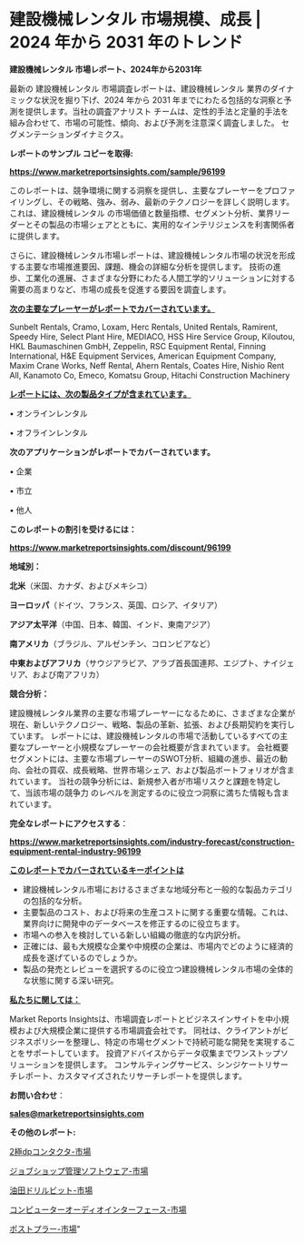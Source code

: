 # 建設機械レンタル 市場規模、成長 | 2024 年から 2031 年のトレンド

<strong>建設機械レンタル 市場レポート、2024年から2031年</strong>

最新の 建設機械レンタル 市場調査レポートは、建設機械レンタル 業界のダイナミックな状況を掘り下げ、2024 年から 2031 年までにわたる包括的な洞察と予測を提供します。当社の調査アナリスト チームは、定性的手法と定量的手法を組み合わせて、市場の可能性、傾向、および予測を注意深く調査しました。 セグメンテーションダイナミクス。



<strong>レポートのサンプル コピーを取得:</strong> <a href=https://www.marketreportsinsights.com/sample/96199>

<strong><u>https://www.marketreportsinsights.com/sample/96199</u></strong></a>

このレポートは、競争環境に関する洞察を提供し、主要なプレーヤーをプロファイリングし、その戦略、強み、弱み、最新のテクノロジーを詳しく説明します。 これは、建設機械レンタル の市場価値と数量指標、セグメント分析、業界リーダーとその製品の市場シェアとともに、実用的なインテリジェンスを利害関係者に提供します。

さらに、建設機械レンタル市場レポートは、建設機械レンタル市場の状況を形成する主要な市場推進要因、課題、機会の詳細な分析を提供します。 技術の進歩、工業化の進展、さまざまな分野にわたる人間工学的ソリューションに対する需要の高まりなど、市場の成長を促進する要因を調査します。



<strong><u>次の主要なプレーヤーがレポートでカバーされています。</u></strong>

Sunbelt Rentals, Cramo, Loxam, Herc Rentals, United Rentals, Ramirent, Speedy Hire, Select Plant Hire, MEDIACO, HSS Hire Service Group, Kiloutou, HKL Baumaschinen GmbH, Zeppelin, RSC Equipment Rental, Finning International, H&E Equipment Services, American Equipment Company, Maxim Crane Works, Neff Rental, Ahern Rentals, Coates Hire, Nishio Rent All, Kanamoto Co, Emeco, Komatsu Group, Hitachi Construction Machinery



<strong><u><b>レポートには、次の製品タイプが含まれています。</b></u></strong>

• オンラインレンタル

• オフラインレンタル



<strong><b>次のアプリケーションがレポートでカバーされています。</b></strong>

• 企業

• 市立

• 他人



<strong><b>このレポートの割引を受けるには：</b></strong><a href=https://www.marketreportsinsights.com/discount/96199>

<strong><u>https://www.marketreportsinsights.com/discount/96199</u></strong></a>



<strong>地域別：</strong>



<strong>北米</strong>（米国、カナダ、およびメキシコ）



<strong>ヨーロッパ</strong>（ドイツ、フランス、英国、ロシア、イタリア）



<strong>アジア太平洋</strong>（中国、日本、韓国、インド、東南アジア）



<strong>南アメリカ</strong>（ブラジル、アルゼンチン、コロンビアなど）



<strong>中東およびアフリカ</strong>（サウジアラビア、アラブ首長国連邦、エジプト、ナイジェリア、および南アフリカ）



<strong>競合分析：</strong>

建設機械レンタル業界の主要な市場プレーヤーになるために、さまざまな企業が現在、新しいテクノロジー、戦略、製品の革新、拡張、および長期契約を実行しています。 レポートには、建設機械レンタルの市場で活動しているすべての主要なプレーヤーと小規模なプレーヤーの会社概要が含まれています。 会社概要セグメントには、主要な市場プレーヤーのSWOT分析、組織の進歩、最近の動向、会社の買収、成長戦略、世界市場シェア、および製品ポートフォリオが含まれています。 当社の競争分析には、新規参入者が市場リスクと課題を特定して、当該市場の競争力 のレベルを測定するのに役立つ洞察に満ちた情報も含まれています。



<strong>完全なレポートにアクセスする</strong>：

<a href=https://www.marketreportsinsights.com/industry-forecast/construction-equipment-rental-industry-96199>

<strong><u>https://www.marketreportsinsights.com/industry-forecast/construction-equipment-rental-industry-96199</u></strong></a>



<strong><u><b>このレポートでカバーされているキーポイントは</b></u></strong>
<ul>
  <li>建設機械レンタル市場におけるさまざまな地域分布と一般的な製品カテゴリの包括的な分析。</li>
  <li>主要製品のコスト、および将来の生産コストに関する重要な情報。これは、業界向けに開発中のデータベースを修正するのに役立ちます。</li>
  <li>市場への参入を検討している新しい組織の徹底的な内訳分析。</li>
  <li>正確には、最も大規模な企業や中規模の企業は、市場内でどのように経済的成長を遂げているのでしょうか。</li>
  <li>製品の発売とレビューを選択するのに役立つ建設機械レンタル市場の全体的な状態に関する深い研究。</li>
</ul>


<strong><u><b>私たちに関しては：</b></u></strong>

Market Reports Insightsは、市場調査レポートとビジネスインサイトを中小規模および大規模企業に提供する市場調査会社です。 同社は、クライアントがビジネスポリシーを整理し、特定の市場セグメントで持続可能な開発を実現することをサポートしています。 投資アドバイスからデータ収集までワンストップソリューションを提供します。 コンサルティングサービス、シンジケートリサーチレポート、カスタマイズされたリサーチレポートを提供します。



<strong><b>お問い合わせ</b></strong>：

<a href=mailto:sales@marketreportsinsights.com>

<strong><u>sales@marketreportsinsights.com</u></strong></a>



<strong>その他のレポート:</strong>

<a href=https://www.linkedin.com/pulse/2極dpコンタクタ-市場-2023-swot-分析と最新イノベーション-oa7vf/>2極dpコンタクタ-市場</a>

<a href=https://www.linkedin.com/pulse/ジョブショップ管理ソフトウェア-市場-2023-総合分析と事業成長戦略-0r7jf/>ジョブショップ管理ソフトウェア-市場</a>

<a href=https://www.linkedin.com/pulse/油田ドリルビット-市場-2023-swot-分析と成長率-2030-analytics-achievers-24-analysis-nl4mf/>油田ドリルビット-市場</a>

<a href=https://www.linkedin.com/pulse/コンピューターオーディオインターフェース-市場-2023-総利益と主要ベンダー-dqf8f/>コンピューターオーディオインターフェース-市場</a>

<a href=https://www.linkedin.com/pulse/ポストプラー-市場-2023-推進要因と成長機会-2030-pr-news-hub-g799f/>ポストプラー-市場</a>"
